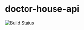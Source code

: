 doctor-house-api
===

[![Build Status](https://travis-ci.org/holysleeper/doctor-house-api.svg?branch=master)](https://travis-ci.org/holysleeper/doctor-house-api)
